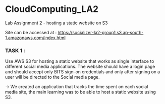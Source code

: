 # CloudComputing_LA2

Lab Assignment 2 - hosting a static website on S3

Site can be accessed at : https://socializer-la2-group1.s3.ap-south-1.amazonaws.com/index.html

### TASK 1 : 
Use AWS S3 for hosting a static website that works as single interface to different social media applications. The website should have a login page and should accept only BITS sign-on
credentials and only after signing on a user will be directed to the Social media page.


-> We created an application that tracks the time spent on each social media site, the main learning was to be able to host a static website using S3.
